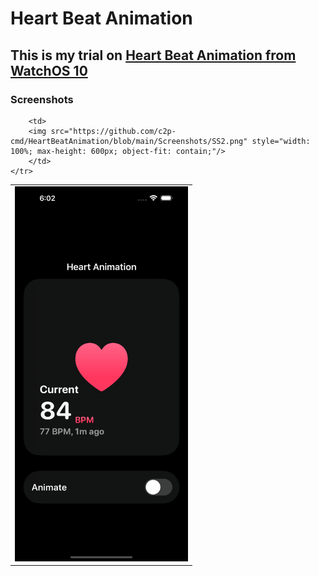 # Heart Beat Animation

## This is my trial on [Heart Beat Animation from WatchOS 10](https://www.youtube.com/watch?v=kZKI-BImtLE)

### Screenshots
<table>
    <tr>
        <td>
        <img src="https://github.com/c2p-cmd/HeartBeatAnimation/blob/main/Screenshots/SS1.png" style="width: 100%; max-height: 600px; object-fit: contain;"/>
        </td>

        <td>
        <img src="https://github.com/c2p-cmd/HeartBeatAnimation/blob/main/Screenshots/SS2.png" style="width: 100%; max-height: 600px; object-fit: contain;"/>
        </td>
    </tr>
</table>
